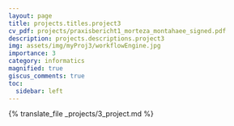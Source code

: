 ```yaml
---
layout: page
title: projects.titles.project3
cv_pdf: projects/praxisbericht1_morteza_montahaee_signed.pdf
description: projects.descriptions.project3
img: assets/img/myProj3/workflowEngine.jpg
importance: 3
category: informatics
magnified: true
giscus_comments: true
toc:
  sidebar: left
---
```


{% translate_file _projects/3_project.md %}
